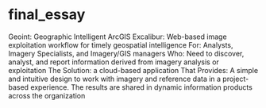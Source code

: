 # final_essay
Geoint: Geographic Intelligent
ArcGIS Excalibur: Web-based image exploitation workflow for timely geospatial intelligence
For: Analysts, Imagery Specialists, and Imagery/GIS managers
Who: Need to discover, analyst, and report information derived from imagery analysis or exploitation
The Solution: a cloud-based application
That Provides: A simple and intuitive design to work with imagery and reference data in a project-based experience. The results are shared in dynamic information products across the organization
